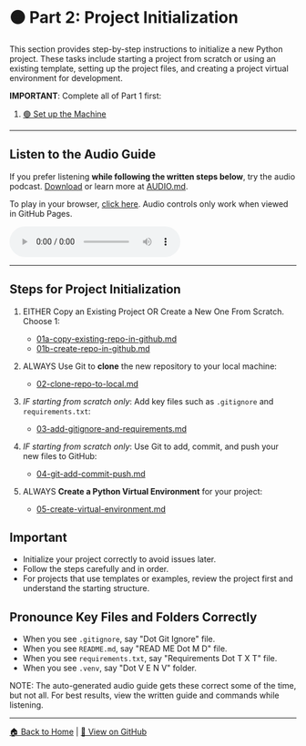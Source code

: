 # 🟠 Part 2: Project Initialization

This section provides step-by-step instructions to initialize a new Python project. 
These tasks include starting a project from scratch or using an existing template, setting up the project files, and creating a project virtual environment for development.

**IMPORTANT**: Complete all of Part 1 first:
1. [🟢 Set up the Machine](https://github.com/denisecase/pro-analytics-01/01-machine-setup/MACHINE-SETUP.md)

---

## Listen to the Audio Guide  
If you prefer listening **while following the written steps below**, try the audio podcast.
[Download](https://raw.githubusercontent.com/denisecase/pro-analytics-01/main/02-project-initialization/audio/Pro_Python_Setup_and_Workflow_Part2of3_Initialize_a_Project.mp3) or learn more at [AUDIO.md](./AUDIO.md).

To play in your browser, [click here](https://denisecase.github.io/pro-analytics-01/02-project-initialization/PROJECT-INITIALIZATION.html).
Audio controls only work when viewed in GitHub Pages.

<audio controls>
  <source src="https://raw.githubusercontent.com/denisecase/pro-analytics-01/main/02-project-initialization/audio/Pro_Python_Setup_and_Workflow_Part2of3_Initialize_a_Project.mp3" type="audio/mpeg">
  Audio controls not supported. Try clicking the GitHub Pages in the line above. 
</audio>

---

## Steps for Project Initialization

1. EITHER Copy an Existing Project OR Create a New One From Scratch. Choose 1:
   - [01a-copy-existing-repo-in-github.md](01a-copy-existing-repo-in-github.md)  
   - [01b-create-repo-in-github.md](01b-create-repo-in-github.md)

2. ALWAYS Use Git to **clone** the new repository to your local machine:  
   - [02-clone-repo-to-local.md](02-clone-repo-to-local.md)

3. *IF starting from scratch only*: Add key files such as `.gitignore` and `requirements.txt`:  
   - [03-add-gitignore-and-requirements.md](03-add-gitignore-and-requirements.md)

4. *IF starting from scratch only*: Use Git to add, commit, and push your new files to GitHub:  
   - [04-git-add-commit-push.md](04-git-add-commit-push.md)

5. ALWAYS **Create a Python Virtual Environment** for your project:  
   - [05-create-virtual-environment.md](05-create-virtual-environment.md)

## Important

- Initialize your project correctly to avoid issues later.
- Follow the steps carefully and in order.
- For projects that use templates or examples, review the project first and understand the starting structure.

## Pronounce Key Files and Folders Correctly

- When you see `.gitignore`, say "Dot Git Ignore" file.
- When you see `README.md`, say "READ ME Dot M D" file.
- When you see `requirements.txt`, say "Requirements Dot T X T" file.
- When you see `.venv`, say "Dot V E N V" folder.

NOTE: The auto-generated audio guide gets these correct some of the time, but not all. 
For best results, view the written guide and commands while listening. 

---

[🏠 Back to Home](https://denisecase.github.io/pro-analytics-01/) | [🔗 View on GitHub](https://github.com/denisecase/pro-analytics-01)

